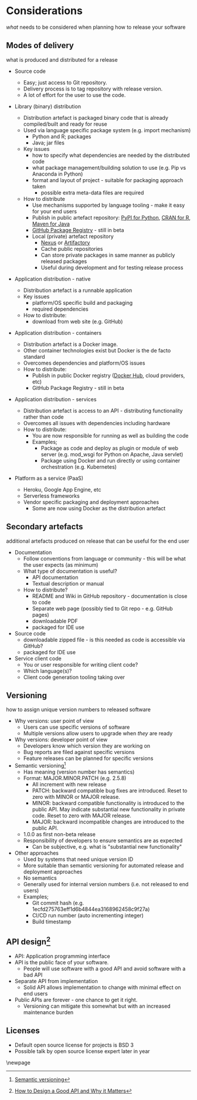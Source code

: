 
# Considerations

*what* needs to be considered when planning how to release your software

## Modes of delivery

what is produced and distributed for a release

* Source code
  * Easy; just access to Git repository. 
  * Delivery process is to tag repository with release version.
  * A lot of effort for the user to use the code. 
  
* Library (binary) distribution
  * Distribution artefact is packaged binary code that is already compiled/built and ready for reuse
  * Used via language specific package system (e.g. import mechanism) 
    * Python and R; packages
    * Java; jar files
  * Key issues
    * how to specify what dependencies are needed by the distributed code
	* what package management/building solution to use (e.g. Pip vs Anaconda in Python)
	* format and layout of project - suitable for packaging approach taken
	  * possible extra meta-data files are required
  * How to distribute
    * Use mechanisms supported by language tooling - make it easy for your end users
    * Publish in public artefact repository: [PyPI for Python](https://pypi.org/), 
	  [CRAN for R](https://cran.r-project.org/), [Maven for Java](https://search.maven.org/)
	* [GitHub Package Registry](https://github.com/features/package-registry) - still in beta
	* Local (private) artefact repository
	  * [Nexus](https://www.sonatype.com/product-nexus-repository) or [Artifactory](https://jfrog.com/open-source/)
	  * Cache public repositories
	  * Can store private packages in same manner as publicly released packages
	  * Useful during development and for testing release process
	  
* Application distribution - native
  * Distribution artefact is a runnable application
  * Key issues
    * platform/OS specific build and packaging
	* required dependencies
  * How to distribute:
    * download from web site (e.g. GitHub)
	
* Application distribution - containers
  * Distribution artefact is a Docker image. 
  * Other container technologies exist but Docker is the de facto standard
  * Overcomes dependencies and platform/OS issues
  * How to distribute:
    * Publish in public Docker registry ([Docker Hub](https://hub.docker.com/), cloud providers, etc)
    * GitHub Package Registry - still in beta	

* Application distribution - services
  * Distribution artefact is access to an API - distributing functionality rather than code
  * Overcomes all issues with dependencies including hardware
  * How to distribute:
    * You are now responsible for running as well as building the code
	* Examples;
	  * Package as code and deploy as plugin or module of web server (e.g. mod_wsgi for Python on Apache, Java servlet)
	  * Package using Docker and run directly or using container orchestration (e.g. Kubernetes)
	
* Platform as a service (PaaS)
  * Heroku, Google App Engine, etc
  * Serverless frameworks
  * Vendor specific packaging and deployment approaches
    * Some are now using Docker as the distribution artefact
	

## Secondary artefacts

additional artefacts produced on release that can be useful for the end user

* Documentation
  * Follow conventions from language or community - this will be what the user expects (as minimum)
  * What type of documentation is useful?
    * API documentation 
	* Textual description or manual
  * How to distribute?
    * README and Wiki in GitHub repository - documentation is close to code
	* Separate web page (possibly tied to Git repo - e.g. GitHub pages)
    * downloadable PDF
	* packaged for IDE use
* Source code
  * downloadable zipped file - is this needed as code is accessible via GitHub?
  * packaged for IDE use
* Service client code
  * You or user responsible for writing client code?
  * Which language(s)?
  * Client code generation tooling taking over 

## Versioning

how to assign unique version numbers to released software

* Why versions: user point of view
  * Users can use specific versions of software
  * Multiple versions allow users to upgrade when *they* are ready
* Why versions: developer point of view
  * Developers know which version they are working on
  * Bug reports are filed against specific versions
  * Feature releases can be planned for specific versions
* Semantic versioning[^semantic_versioning]
  * Has meaning (version number has semantics)
  * Format: MAJOR.MINOR.PATCH (e.g. 2.5.8)
    * All increment with new release
    * PATCH: backward compatible bug fixes are introduced. Reset to zero with MINOR or MAJOR release.
	* MINOR: backward compatible functionality is introduced to the public API. May indicate substantial new functionality in private code. Reset to zero with MAJOR release.
	* MAJOR: backward incompatible changes are introduced to the public API. 
  * 1.0.0 as first non-beta release
  * Responsibility of developers to ensure semantics are as expected
    * Can be subjective, e.g. what is "substantial new functionality"
* Other approaches
  * Used by systems that need unique version ID
  * More suitable than semantic versioning for automated release and deployment approaches
  * No semantics
  * Generally used for internal version numbers (i.e. not released to end users)
  * Examples;
    * Git commit hash (e.g. 1ecfd275763eff1d6b4844ea3168962458c9f27a) 
    * CI/CD run number (auto incrementing integer)
    * Build timestamp  

## API design[^api_design]

* API: Application programming interface
* API is the public face of your software.
  * People will use software with a good API and avoid software with a bad API
* Separate API from implementation
  * Solid API allows implementation to change with minimal effect on end users
* Public APIs are forever - one chance to get it right.
  * Versioning can mitigate this somewhat but with an increased maintenance burden

## Licenses

* Default open source license for projects is BSD 3
* Possible talk by open source license expert later in year

[^semantic_versioning]: [Semantic versioning](https://semver.org/)
[^api_design]: [How to Design a Good API and Why it Matters](http://fwdinnovations.net/whitepaper/APIDesign.pdf)


\newpage